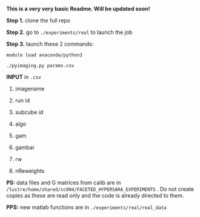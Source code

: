 **This is a very very basic Readme. Will be updated soon!**



**Step 1.** clone the full repo

**Step 2.** go to  `./experiments/real` to launch the job

**Step 3.**  launch these 2 commands:

`module load anaconda/python3`

`./pyimaging.py params.csv`

**INPUT** in `.csv`

1. imagename

2. run id

3. subcube id 

4. algo

5. gam 

6. gambar

7. rw

8. nReweights

**PS:** data files and G matrices from calib are in ` /lustre/home/shared/sc004/FACETED_HYPERSARA_EXPERIMENTS` . Do not create copies as these are read only and the code is already directed to them. 

**PPS:** new matlab functions are in `./experiments/real/real_data`

